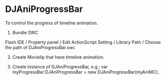 # DJAniProgressBar
To control the progress of timeline animation.

1. Bundle SWC

Flash IDE / Property panel / Edit ActionScript Setting / Library Path / Choose the path of DJAniProgressBar.swc 


2. Create Movielip that have timeline animation.


3. Create Instance of DJAniProgressBar, e.g.:
   var myProgressBar:DJAniProgressBar = new DJAniProgressBar(myAniMC);





    

 





